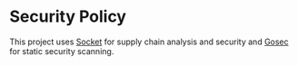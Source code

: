 # Security Policy

This project uses [Socket](https://socket.dev/) for supply chain analysis and security and [Gosec](https://github.com/securego/gosec) for static security scanning.